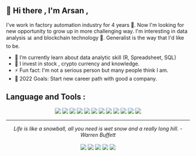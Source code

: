 ## 👋 Hi there , I'm Arsan ,

I've work in factory automation industry for 4 years :robot:. Now I'm looking for new opportunity to grow up in more challenging way. I'm interesting in data analysis :bar_chart: and blockchain technology 🚀. Generalist is the way that I'd like to be.

- 🌱 I’m currently learn about data analytic skill (R, Spreadsheet, SQL)
- 🔭 I invest in stock , crypto currency and knowledge.
- ⚡ Fun fact: I'm not a serious person but many people think I am.
- 🥅 2022 Goals: Start new career path with good a company.

Language and Tools :
------
<p align="center">
<img src="https://img.shields.io/badge/R-276DC3?style=for-the-badge&logo=r&logoColor=white"/>
<img src="https://img.shields.io/badge/Python-FFD43B?style=for-the-badge&logo=python&logoColor=blue" />
<img src="https://img.shields.io/badge/.NET-512BD4?style=for-the-badge&logo=dotnet&logoColor=white"/>
<img src="https://img.shields.io/badge/SQLite-07405E?style=for-the-badge&logo=sqlite&logoColor=white"/>
<img src="https://img.shields.io/badge/Google%20Sheets-34A853?style=for-the-badge&logo=google-sheets&logoColor=white"/>
<img src="https://img.shields.io/badge/Microsoft_Excel-217346?style=for-the-badge&logo=microsoft-excel&logoColor=white"/>
<img src="https://img.shields.io/badge/Microsoft_PowerPoint-B7472A?style=for-the-badge&logo=microsoft-powerpoint&logoColor=white"/>
<img src="https://img.shields.io/badge/PowerBI-F2C811?style=for-the-badge&logo=Power%20BI&logoColor=white"/>
<img src="https://img.shields.io/badge/Tableau-E97627?style=for-the-badge&logo=Tableau&logoColor=white"/>
<img src="https://img.shields.io/badge/Windows-0078D6?style=for-the-badge&logo=windows&logoColor=white"/>
<img src="https://img.shields.io/badge/mac%20os-000000?style=for-the-badge&logo=apple&logoColor=white"/>
<img src="https://img.shields.io/badge/Shell_Script-121011?style=for-the-badge&logo=gnu-bash&logoColor=white"/>   
</p>

<hr>
<p align="center">
   <i>Life is like a snowball, all you need is wet snow and a really long hill. - Warren Buffett</i>
 <br>
<br>
<a target="_blank" href="https://arsan469.notion.site/Hello-World-6cc5ceeac1294b5799f45cccbec12260"><img src="https://img.shields.io/badge/-WEB-FF4088?style=for-the-badge&logo=Hugo&logoColor=white"></img></a>	
<a target="_blank" href="https://www.linkedin.com/in/arsan-phopet/"><img src="https://img.shields.io/badge/-LinkedIn-0077B5?style=for-the-badge&logo=Linkedin&logoColor=white"></img></a>
<a target="_blank" href="mailto:arsanp.life@gmail.com"><img src="https://img.shields.io/badge/-Gmail-D14836?style=for-the-badge&logo=Gmail&logoColor=white"></img></a>
<a target="_blank" href="https://medium.com/@arsanp.life"><img src="https://img.shields.io/badge/-Medium-12100E?style=for-the-badge&logo=Medium&logoColor=white"></img></a>
<a target="_blank" href="https://twitter.com/arsan469"><img src="https://img.shields.io/badge/-Twitter-1DA1F2?style=for-the-badge&logo=Twitter&logoColor=white"></img></a>
</p>   


